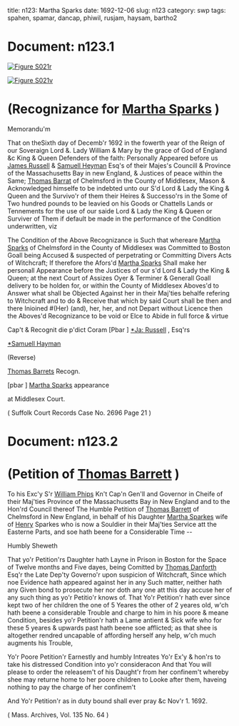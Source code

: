 title: n123: Martha Sparks
date: 1692-12-06
slug: n123
category: swp
tags: spahen, spamar, dancap, phiwil, rusjam, haysam, bartho2




<div markdown class="doc" id="n123.1">

# Document: n123.1



<span markdown class="figure">[![Figure S021r](archives/Suffolk/small/S021A.jpg)](archives/Suffolk/large/S021A.jpg)</span>



<span markdown class="figure">[![Figure S021v](archives/Suffolk/small/S021B.jpg)](archives/Suffolk/large/S021B.jpg)</span>


# (Recognizance for [Martha Sparks](/tag/spamar.html) )

Memorandu'm

That on theSixth day of Decemb'r 1692 in the fowerth year of the Reign of our Soveraign Lord &. Lady William & Mary by the grace of God of England &c King & Queen Defenders of the faith: Personally Appeared before us [James Russell](/tag/rusjam.html) & [Samuell Heyman](/tag/haysam.html) Esq's of their Majes's Councill & Province of the Massachusetts Bay in new England, & Justices of peace within the Same; [Thomas Barrat](/tag/bartho2.html) of Chelmsford in the County of Middlesex, Mason & Acknowledged himselfe to be indebted unto our S'd Lord & Lady the King & Queen and the Survivo'r of them their Heires & Successo'rs in the Some of Two hundred pounds to be leavied on his Goods or Chattells Lands or Tennements for the use of our saide Lord & Lady the King & Queen or Surviver of Them if default be made in the performance of the Condition underwritten, viz

The Condition of the Above Recognizance is Such that whereare [Martha Sparks](/tag/spamar.html) of Chelmsford in the County of Middlesex was Committed to Boston Goall being Accused & suspected of perpetrating or Committing Divers Acts of Witchcraft; If therefore the Afors'd [Martha Sparks](/tag/spamar.html) Shall make her personall Appearance before the Justices of our s'd Lord & Lady the King & Queen; at the next Court of Assizes Oyer & Terminer & Generall Goall delivery to be holden for, or within the County of Middlesex Aboves'd to Answer what shall be Objected Against her in their Maj'ties behalfe refering to Witchcraft and to do & Receive that which by said Court shall be then and there Inioined #(Her) (and), her, her, and not Depart without Licence then the Aboves'd Recognizance to be void or Elce to Abide in full force & virtue

Cap't & Recognit die p'dict Coram [Pbar ] [*Ja: Russell](/tag/rusjam.html) , Esq'rs

[*Samuell Hayman](/tag/haysam.html)

 

(Reverse) 

[Thomas Barrets](/tag/bartho2.html) Recogn.

[pbar ] [Martha Sparks](/tag/spamar.html) appearance

at Middlesex Court. 

( Suffolk Court Records Case No. 2696 Page 21 )


</div>



<div markdown class="doc" id="n123.2">

# Document: n123.2


# (Petition of [Thomas Barrett](/tag/bartho2.html) )
To his Exc'y S'r [William Phips](/tag/phiwil.html) Kn't Cap'n Gen'll and Governor in Cheife of their Maj'ties Province of the Massachusetts Bay in New England and to the Hon'rd Council thereof
The Humble Petition of [Thomas Barrett](/tag/bartho2.html) of Chelmsford in New England, in behalf of his Daughter [Martha Sparkes](/tag/spamar.html) wife of [Henry](/tag/spahen.html) Sparkes who is now a Souldier in their Maj'ties Service att the Easterne Parts, and soe hath beene for a Considerable Time --

Humbly Sheweth 

That yo'r Petition'rs Daughter hath Layne in Prison in Boston for the Space of Twelve months and Five dayes, being Comitted by [Thomas Danforth](/tag/dancap.html) Esq'r the Late Dep'ty Governo'r upon suspicion of Witchcraft, Since which noe Evidence hath appeared against her in any Such matter, neither hath any Given bond to prosecute her nor doth any one att this day accuse her of any such thing as yo'r Petitio'r knows of. That Yo'r Petition'r hath ever since kept two of her children the one of 5 Yeares the other of 2 yeares old, w'ch hath beene a considerable Trouble and charge to him in his poore & meane Condition, besides yo'r Petition'r hath a Lame antient & Sick wife who for these 5 yeares & upwards past hath beene soe afflicted; as that shee is altogether rendred uncapable of affording herself any help, w'ch much augments his Trouble,

Yo'r Poore Petition'r Earnestly and humbly Intreates Yo'r Ex'y & hon'rs to take his distressed Condition into yo'r consideracon And that You will please to order the releasem't of his Daught'r from her confinem't whereby shee may returne home to her poore children to Looke after them, haveing nothing to pay the charge of her confinem't 

And Yo'r Petition'r as in duty bound shall ever pray &c Nov'r 1. 1692. 

( Mass. Archives, Vol. 135 No. 64 )


</div>

